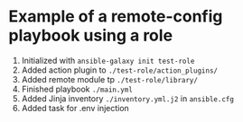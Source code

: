 # Example of a remote-config playbook using a role

 1. Initialized with `ansible-galaxy init test-role`
 3. Added action plugin to `./test-role/action_plugins/`
 4. Added remote module tp `./test-role/library/`
 5. Finished playbook `./main.yml`
 6. Added Jinja inventory `./inventory.yml.j2` in `ansible.cfg`
 7. Added task for .env injection 